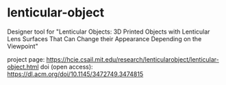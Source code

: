 # lenticular-object
Designer tool for "Lenticular Objects: 3D Printed Objects with Lenticular Lens Surfaces That Can Change their Appearance Depending on the Viewpoint"

project page: https://hcie.csail.mit.edu/research/lenticularobject/lenticular-object.html
doi (open access): https://dl.acm.org/doi/10.1145/3472749.3474815

